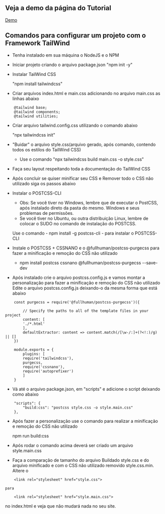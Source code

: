 <h2>Veja a demo da página do Tutorial</h2>

[Demo](https://fabiosantos.dev/logintailwind/?target=_blank)

<h2>Comandos para configurar um projeto com o Framework TailWind</h2>

- Tenha instalado em sua máquina o NodeJS e o NPM

- Iniciar projeto criando o arquivo package.json
    "npm init -y"
- Instalar TailWind CSS

    "npm install tailwindcss"

- Criar arquivos index.html e main.css adicionando no arquivo main.css as linhas abaixo

```
    @tailwind base;
    @tailwind components;
    @tailwind utilities;
```

- Criar arquivo tailwind.config.css utilizando o comando abaixo

    "npx tailwindcss init"

- "Buidar" o arquivo style.css(arquivo gerado, após comando, contendo todos os estilos do TailWind CSS)

    - Use o comando "npx tailwindcss build main.css -o style.css"

- Faça seu layout respeitando toda a documentação do TailWind CSS

- Após concluir se quiser minificar seu CSS e Remover todo o CSS não utilizado siga os passos abaixo

- Instalar o POSTCSS-CLI

    - Obs: Se você tiver no Windows, lembre que de executar o PostCSS, após instalado direto da pasta do mesmo. Windows e seus problemas de permissões.
    - Se você tiver no Ubuntu, ou outra distribuição Linux, lembre de colocar o SUDO no comando de instalação do POSTCSS.

    Use o comando - npm install -g postcss-cli - para instalar o POSTCSS-CLI

- Instale o POSTCSS + CSSNANO e o @fullhuman/postcss-purgecss para fazer a minificação e remoção do CSS não utilizado
    
    - npm install postcss cssnano @fullhuman/postcss-purgecss --save-dev

- Após instalado crie o arquivo postcss.config.js e vamos montar a personalização para fazer a minificação e remoção do CSS não utilizado
    Edite o arquivo postcss.config.js deixando-o da mesma forma que está abaixo

```
    const purgecss = require('@fullhuman/postcss-purgecss')({

        // Specify the paths to all of the template files in your project 
        content: [
        './*.html'
        ],  
        defaultExtractor: content => content.match(/[\w-/:]+(?<!:)/g) || []
    })
    
    module.exports = {
        plugins: [
        require('tailwindcss'),
        purgecss,
        require('cssnano'),
        require('autoprefixer')
        ]
    }
```

- Vá até o arquivo package.json, em "scripts" e adicione o script deixando como abaixo
```
    "scripts": {
        "build:css": "postcss style.css -o style.main.css"
    },
```

- Após fazer a personalização use o comando para realizar a minificação e remoção do CSS não utilizado

    npm run build:css

- Após rodar o comando acima deverá ser criado um arquivo style.main.css
- Faça a comparação de tamanho do arquivo Buildado style.css e do arquivo minificado e com o CSS não utilizado removido style.css.min. Altere o 

```
    <link rel="stylesheet" href="style.css"> 
```

    para 

```
    <link rel="stylesheet" href="style.main.css"> 
```

no index.html e veja que não mudará nada no seu site.




